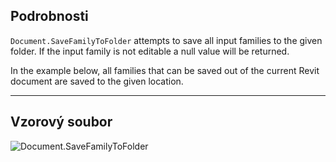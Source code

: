 ## Podrobnosti
`Document.SaveFamilyToFolder` attempts to save all input families to the given folder. If the input family is not editable a null value will be returned.

In the example below, all families that can be saved out of the current Revit document are saved to the given location.
___
## Vzorový soubor

![Document.SaveFamilyToFolder](./Revit.Application.Document.SaveFamilyToFolder_img.jpg)
